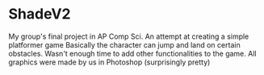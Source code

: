 # ShadeV2
My group's final project in AP Comp Sci. An attempt at creating a simple platformer game
Basically the character can jump and land on certain obstacles. Wasn't enough time to add other functionalities to the game. All graphics were made by us in Photoshop (surprisingly pretty)
